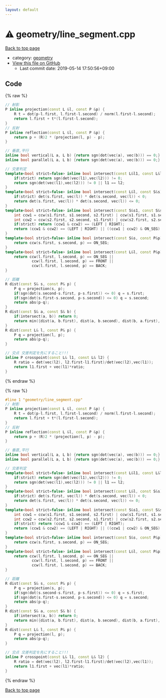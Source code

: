 ```yaml
---
layout: default
---
```


<!-- mathjax config similar to math.stackexchange -->
<script type="text/javascript" async
  src="https://cdnjs.cloudflare.com/ajax/libs/mathjax/2.7.5/MathJax.js?config=TeX-MML-AM_CHTML">
</script>
<script type="text/x-mathjax-config">
  MathJax.Hub.Config({
    TeX: { equationNumbers: { autoNumber: "AMS" }},
    tex2jax: {
      inlineMath: [ ['$','$'] ],
      processEscapes: true
    },
    "HTML-CSS": { matchFontHeight: false },
    displayAlign: "left",
    displayIndent: "2em"
  });
</script>

<script type="text/javascript" src="https://cdnjs.cloudflare.com/ajax/libs/jquery/3.4.1/jquery.min.js"></script>
<script src="https://cdn.jsdelivr.net/npm/jquery-balloon-js@1.1.2/jquery.balloon.min.js" integrity="sha256-ZEYs9VrgAeNuPvs15E39OsyOJaIkXEEt10fzxJ20+2I=" crossorigin="anonymous"></script>
<script type="text/javascript" src="../../assets/js/copy-button.js"></script>
<link rel="stylesheet" href="../../assets/css/copy-button.css" />


# :warning: geometry/line_segment.cpp

<a href="../../index.html">Back to top page</a>

* category: <a href="../../index.html#ed7daeb157cd9b31e53896ad3c771a26">geometry</a>
* <a href="{{ site.github.repository_url }}/blob/master/geometry/line_segment.cpp">View this file on GitHub</a>
    - Last commit date: 2019-05-14 17:50:56+09:00




## Code

<a id="unbundled"></a>
{% raw %}
```cpp
// 射影
P inline projection(const L &l, const P &p) {
    R t = dot(p-l.first, l.first-l.second) / norm(l.first-l.second);
    return l.first + t*(l.first-l.second);
}
// 反射
P inline reflection(const L &l, const P &p) {
    return p + (R)2 * (projection(l, p) - p);
}

// 垂直,平行
inline bool vertical(L a, L b) {return sgn(dot(vec(a), vec(b))) == 0;}
inline bool parallel(L a, L b) {return sgn(det(vec(a), vec(b))) == 0;}

// 交差判定
template<bool strict=false> inline bool intersect(const L&l1, const L&l2) {
    if(strict) return sgn(det(vec(l1),vec(l2))) != 0;
    return sgn(det(vec(l1),vec(l2))) != 0 || l1 == l2;
}
template<bool strict=false> inline bool intersect(const L&l, const S&s) {
    if(strict) det(s.first, vec(l)) * det(s.second, vec(l)) < 0;
    return det(s.first, vec(l)) * det(s.second, vec(l)) <= 0;
}
template<bool strict=false> inline bool intersect(const S&s1, const S&s2) {
    int ccw1 = ccw(s1.first, s1.second, s2.first) | ccw(s1.first, s1.second, s2.second);
    int ccw2 = ccw(s2.first, s2.second, s1.first) | ccw(s2.first, s2.second, s1.second);
    if(strict) return (ccw1 & ccw2) == (LEFT | RIGHT);
    return (ccw1 & ccw2) == (LEFT | RIGHT) || ((ccw1 | ccw2) & ON_SEG);
}
template<bool strict=false> inline bool intersect(const S&s, const P&p) {
    return ccw(s.first, s.second, p) == ON_SEG;
}
template<bool strict=false> inline bool intersect(const L&l, const P&p) {
    return ccw(l.first, l.second, p) == ON_SEG ||
            ccw(l.first, l.second, p) == FRONT ||
            ccw(l.first, l.second, p) == BACK;
}

// 距離
R dist(const S& s, const P& p) {
    P q = projection(s, p);
    if(sgn(dot(s.second-s.first, p-s.first)) <= 0) q = s.first;
    if(sgn(dot(s.first-s.second, p-s.second)) <= 0) q = s.second;
    return abs(p-q);
}
R dist(const S& a, const S& b) {
    if(intersect(a, b)) return 0;
    return min({dist(a, b.first), dist(a, b.second), dist(b, a.first), dist(b, a.second)});
}
R dist(const L& l, const P& p) {
    P q = projection(l, p);
    return abs(p-q);
}

// 交点 交差判定を先にすること!!!
inline P crosspoint(const L& l1, const L& l2) {
    R ratio = det(vec(l2), l2.first-l1.first)/det(vec(l2),vec(l1));
    return l1.first + vec(l1)*ratio;
}
```
{% endraw %}

<a id="bundled"></a>
{% raw %}
```cpp
#line 1 "geometry/line_segment.cpp"
// 射影
P inline projection(const L &l, const P &p) {
    R t = dot(p-l.first, l.first-l.second) / norm(l.first-l.second);
    return l.first + t*(l.first-l.second);
}
// 反射
P inline reflection(const L &l, const P &p) {
    return p + (R)2 * (projection(l, p) - p);
}

// 垂直,平行
inline bool vertical(L a, L b) {return sgn(dot(vec(a), vec(b))) == 0;}
inline bool parallel(L a, L b) {return sgn(det(vec(a), vec(b))) == 0;}

// 交差判定
template<bool strict=false> inline bool intersect(const L&l1, const L&l2) {
    if(strict) return sgn(det(vec(l1),vec(l2))) != 0;
    return sgn(det(vec(l1),vec(l2))) != 0 || l1 == l2;
}
template<bool strict=false> inline bool intersect(const L&l, const S&s) {
    if(strict) det(s.first, vec(l)) * det(s.second, vec(l)) < 0;
    return det(s.first, vec(l)) * det(s.second, vec(l)) <= 0;
}
template<bool strict=false> inline bool intersect(const S&s1, const S&s2) {
    int ccw1 = ccw(s1.first, s1.second, s2.first) | ccw(s1.first, s1.second, s2.second);
    int ccw2 = ccw(s2.first, s2.second, s1.first) | ccw(s2.first, s2.second, s1.second);
    if(strict) return (ccw1 & ccw2) == (LEFT | RIGHT);
    return (ccw1 & ccw2) == (LEFT | RIGHT) || ((ccw1 | ccw2) & ON_SEG);
}
template<bool strict=false> inline bool intersect(const S&s, const P&p) {
    return ccw(s.first, s.second, p) == ON_SEG;
}
template<bool strict=false> inline bool intersect(const L&l, const P&p) {
    return ccw(l.first, l.second, p) == ON_SEG ||
            ccw(l.first, l.second, p) == FRONT ||
            ccw(l.first, l.second, p) == BACK;
}

// 距離
R dist(const S& s, const P& p) {
    P q = projection(s, p);
    if(sgn(dot(s.second-s.first, p-s.first)) <= 0) q = s.first;
    if(sgn(dot(s.first-s.second, p-s.second)) <= 0) q = s.second;
    return abs(p-q);
}
R dist(const S& a, const S& b) {
    if(intersect(a, b)) return 0;
    return min({dist(a, b.first), dist(a, b.second), dist(b, a.first), dist(b, a.second)});
}
R dist(const L& l, const P& p) {
    P q = projection(l, p);
    return abs(p-q);
}

// 交点 交差判定を先にすること!!!
inline P crosspoint(const L& l1, const L& l2) {
    R ratio = det(vec(l2), l2.first-l1.first)/det(vec(l2),vec(l1));
    return l1.first + vec(l1)*ratio;
}

```
{% endraw %}

<a href="../../index.html">Back to top page</a>


